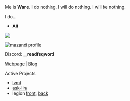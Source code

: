 Me is **Wane**. I do nothing. I will do nothing. I will be nothing.

I do...
- **All**

<a href="https://solved.ac/j2ssicaalt">
    <img src="http://mazassumnida.wtf/api/v2/generate_badge?boj=j2ssicaalt"/>
</a>
<br>

![mazandi profile](http://mazandi.herokuapp.com/api?handle=j2ssicaalt&theme=light)

Discord: **__readfsqword**

[Webpage](https://wane.im/) | [Blog](https://blog.wane.im/)

Active Projects
- [lvmt](https://github.com/Dis33/lvmt)
- [ask-llm](https://github.com/Dis33/ask-llm)
- legion [front](https://github.com/Dis33/legion-front), [back](https://github.com/Dis33/legion-back)

